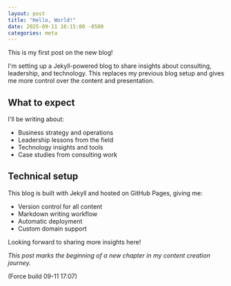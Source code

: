 ```yaml
---
layout: post
title: "Hello, World!"
date: 2025-09-11 16:15:00 -0500
categories: meta
---
```


This is my first post on the new blog! 

I'm setting up a Jekyll-powered blog to share insights about consulting, leadership, and technology. This replaces my previous blog setup and gives me more control over the content and presentation.

## What to expect

I'll be writing about:
- Business strategy and operations
- Leadership lessons from the field
- Technology insights and tools
- Case studies from consulting work

## Technical setup

This blog is built with Jekyll and hosted on GitHub Pages, giving me:
- Version control for all content
- Markdown writing workflow
- Automatic deployment
- Custom domain support

Looking forward to sharing more insights here!

<!--more-->

*This post marks the beginning of a new chapter in my content creation journey.*

(Force build 09-11 17:07)
